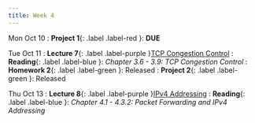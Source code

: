 ```yaml
---
title: Week 4
---
```


Mon Oct 10
: **Project 1**{: .label .label-red }: **DUE**

Tue Oct 11
: **Lecture 7**{: .label .label-purple }[TCP Congestion Control](#)
: **Reading**{: .label .label-blue }: _Chapter 3.6 - 3.9: TCP Congestion Control_
: **Homework 2**{: .label .label-green }: Released
: **Project 2**{: .label .label-green }: Released

Thu Oct 13
: **Lecture 8**{: .label .label-purple }[IPv4 Addressing](#)
: **Reading**{: .label .label-blue }: _Chapter 4.1 - 4.3.2: Packet Forwarding and IPv4 Addressing_
